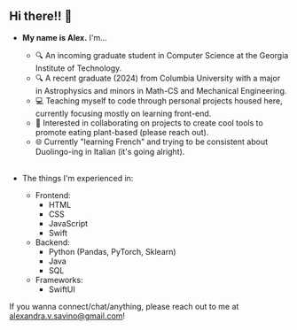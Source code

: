 ## Hi there!! 👋


- **My name is Alex.** I'm...
    - 🔍 An incoming graduate student in Computer Science at the Georgia Institute of Technology.
    - 🔍 A recent graduate (2024) from Columbia University with a major in Astrophysics and minors in Math-CS and Mechanical Engineering.
    - 💻 Teaching myself to code through personal projects housed here, currently focusing mostly on learning front-end.
    - 🌱 Interested in collaborating on projects to create cool tools to promote eating plant-based (please reach out).
    - 🌐 Currently "learning French" and trying to be consistent about Duolingo-ing in Italian (it's going alright).
<br></br>

- The things I'm experienced in:
    - Frontend:
        - HTML
        - CSS
        - JavaScript
        - Swift
    - Backend:
        - Python (Pandas, PyTorch, Sklearn)
        - Java
        - SQL
    - Frameworks:
        - SwiftUI


If you wanna connect/chat/anything, please reach out to me at alexandra.v.savino@gmail.com!


<!--
**alexsavino/alexsavino** is a ✨ _special_ ✨ repository because its `README.md` (this file) appears on your GitHub profile.
